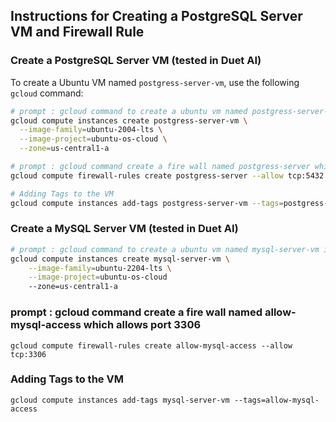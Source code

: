 ## Instructions for Creating a PostgreSQL Server VM and Firewall Rule

### Create a PostgreSQL Server VM (tested in Duet AI)

To create a Ubuntu VM named `postgress-server-vm`, use the following `gcloud` command:


```bash
# prompt : gcloud command to create a ubuntu vm named postgress-server-vm
gcloud compute instances create postgress-server-vm \
  --image-family=ubuntu-2004-lts \
  --image-project=ubuntu-os-cloud \
  --zone=us-central1-a

# prompt : gcloud command create a fire wall named postgress-server which allos port 5432
gcloud compute firewall-rules create postgress-server --allow tcp:5432

# Adding Tags to the VM
gcloud compute instances add-tags postgress-server-vm --tags=postgress-server

```

### Create a MySQL Server VM (tested in Duet AI)

```bash
# prompt : gcloud command to create a ubuntu vm named mysql-server-vm in uscentral 1 region
gcloud compute instances create mysql-server-vm \
    --image-family=ubuntu-2204-lts \
    --image-project=ubuntu-os-cloud
    --zone=us-central1-a
```

### prompt : gcloud command create a fire wall named allow-mysql-access which allows port 3306

```
gcloud compute firewall-rules create allow-mysql-access --allow tcp:3306
```

### Adding Tags to the VM
```
gcloud compute instances add-tags mysql-server-vm --tags=allow-mysql-access
```
